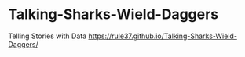 # Talking-Sharks-Wield-Daggers
Telling Stories with Data
https://rule37.github.io/Talking-Sharks-Wield-Daggers/
